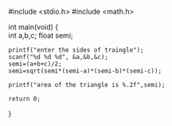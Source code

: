 #include <stdio.h>
#include <math.h>

int main(void)
{     
    int a,b,c;
    float semi;
    
    printf("enter the sides of traingle");
    scanf("%d %d %d", &a,&b,&c);
    semi=(a+b+c)/2;
    semi=sqrt(semi*(semi-a)*(semi-b)*(semi-c));
    
    printf("area of the triangle is %.2f",semi);
    
	return 0;
}

